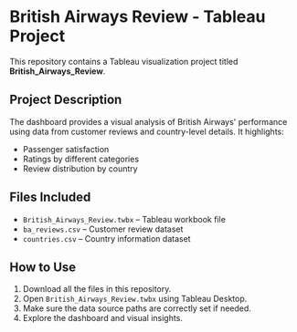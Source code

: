# British Airways Review - Tableau Project

This repository contains a Tableau visualization project titled **British_Airways_Review**.

## Project Description

The dashboard provides a visual analysis of British Airways' performance using data from customer reviews and country-level details. It highlights:

- Passenger satisfaction
- Ratings by different categories
- Review distribution by country

## Files Included

- `British_Airways_Review.twbx` – Tableau workbook file
- `ba_reviews.csv` – Customer review dataset
- `countries.csv` – Country information dataset

## How to Use

1. Download all the files in this repository.
2. Open `British_Airways_Review.twbx` using Tableau Desktop.
3. Make sure the data source paths are correctly set if needed.
4. Explore the dashboard and visual insights.
